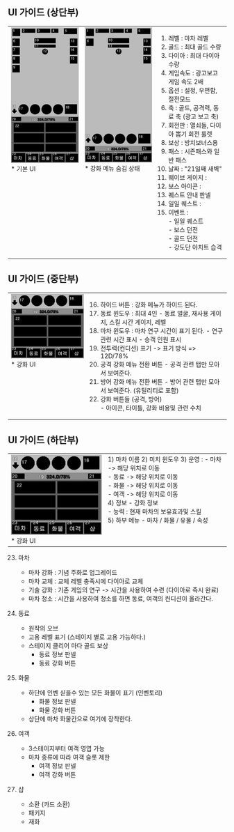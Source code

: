
## UI 가이드 (상단부)
<table>
        <body>
    <tr>
        <td valign = top>
            <img src = "image/window.png"></br>   
            * 기본 UI   </br>
        </td>
        <td valign = top>
            <img src = "image/window1.png"></br>
            * 강화 메뉴 숨김 상태            </br>
        </td>
        <td valign= top>
    
1) 레벨 : 마차 레벨 
2) 골드 : 최대 골드 수량 
3) 다이아 : 최대 다이아 수량
4) 게임속도 : 광고보고 게임 속도 2배
5) 옵션 : 설정, 우편함, 절전모드
6) 축 : 골드, 공격력, 동료 축 (광고 보고 축)
7) 회전판 : 열쇠들, 다이아 뽑기 회전 룰렛
8) 보상 : 방치보너스용
9) 패스 : 시즌패스와 일반 패스
10) 날짜 : "21일째 새벽"
11) 웨이브 게이지 : 
12) 보스 아이콘 :
13) 퀘스트 안내 판넬
14) 일일 퀘스트 : 
15) 이벤트 :   
        - 일일 퀘스트 </br>
        - 보스 던전</br>
        - 골드 던전</br>
        - 강도단 아치트 습격</br>
         
      
</td>
</tr> 
</body>
</table>

## UI 가이드 (중단부)
<table>
        <body>
    <tr>
        <td valign = top>
            <img src = "image/window2.png"></br>   
            * 강화 UI   </br>
        </td>
        <td valign= top>
    
16) 하이드 버튼 : 강화 메뉴가 하이드 된다. 
17) 동료 윈도우 : 최대 4인
        - 동료 얼굴, 재사용 게이지, 스킬 시간 게이지, 레벨 
18) 마차 윈도우 : 마차 연구 시간이 표기 된다.
        - 연구 관련 시간 표시
        - 승객 인원 표시
19) 전투력(컨디션) 표기 -> 표기 방식 => 12D/78% 
20) 공격 강화 메뉴 전환 버튼
        - 공격 관련 탭만 모아서 보여준다.
21) 방어 강화 메뉴 전환 버튼
        - 방어 관련 탭만 모아서 보여준다. (유틸리티로 포함)
22) 강화 버튼들 (공격, 방어)            
        - 아이콘, 타이틀, 강화 비용및 관련 수치
      
</td>
</tr> 
</body>
</table>

## UI 가이드 (하단부)
<table>
        <body>
    <tr>
        <td valign = top>
            <img src = "image/window2.png"></br>   
            * 강화 UI   </br>
        </td>
        <td valign= top>
1) 마차 이름
2) 미치 윈도우
3) 운영 :
        - 마차 -> 해당 위치로 이동 </br>
        - 동료 -> 해당 위치로 이동 </br>
        - 화물 -> 해당 위치로 이동 </br>
        - 여객 -> 해당 위치로 이동 </br>
4) 정보
        - 강화 정보 </br>
        - 능력 : 현재 마차의 보유효과및 스킬 </br>
5) 하부 메뉴
        - 마차 / 화물 / 유물 / 속성 </br>   
             
</td>
</tr> 
</body>
</table>


23) 마차 
      - 마차 강화 : 기념 주화로 업그레이드
      - 마차 교체 : 교체 레벨 충족시에 다이아로 교체 
      - 기술 강화 : 기존 게임의 연구 -> 시간을 사용하여 수련 (다이아로 즉시 완료)
      - 마차 청소 : 시간을 사용하여 청소를 하면 동료, 여객의 컨디션이 올라간다.

24) 동료
      - 원작의 오브
      - 고용 레벨 표기 (스테이지 별로 고용 가능하다.)
      - 스테이지 클리어 마다 골드 보상  
        - 동료 정보 판넬
        - 동료 강화 버튼   
  
25) 화물
      - 하단에 인벤 싣을수 있는 모든 화물이 표기 (인벤토리)
        - 화물 정보 판넬
        - 화물 강화 버튼 
      - 상단에 마차 화물칸으로 여기에 장착한다.

26) 여객
      - 3스테이지부터 여객 영엽 가능
      - 마차 종류에 따라 여객 슬롯 제한
        - 여객 정보 판넬
        - 여객 강화 버튼  
27) 샵   
      - 소환 (카드 소환)
      - 패키지
      - 재화
